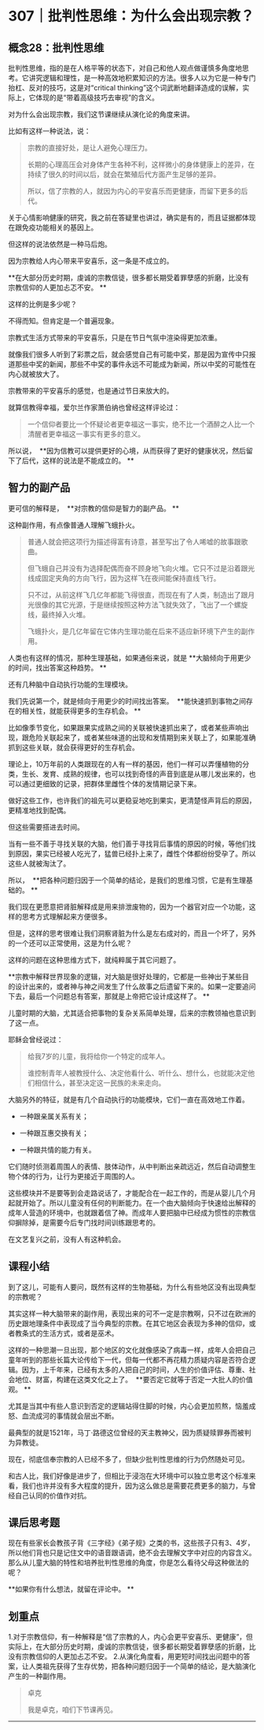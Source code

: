 # 307｜批判性思维：为什么会出现宗教？

## 概念28：批判性思维

批判性思维，指的是在人格平等的状态下，对自己和他人观点做谨慎多角度地思考。它讲究逻辑和理性，是一种高效地积累知识的方法。很多人以为它是一种专门抬杠、反对的技巧，这是对“critical thinking”这个词武断地翻译造成的误解，实际上，它体现的是“带着高级技巧去审视”的含义。

对为什么会出现宗教，我们这节课继续从演化论的角度来讲。

比如有这样一种说法，说：

> 宗教的直接好处，是让人避免心理压力。
> 
> 
> 
> 长期的心理高压会对身体产生各种不利，这样微小的身体健康上的差异，在持续了很久的时间以后，就会在繁殖后代方面产生足够的差异。
> 
> 
> 
> 所以，信了宗教的人，就因为内心的平安喜乐而更健康，而留下更多的后代。

关于心情影响健康的研究，我之前在答疑里也讲过，确实是有的，而且证据都体现在跟免疫功能相关的基因上。

但这样的说法依然是一种马后炮。

因为宗教给人内心带来平安喜乐，这一条是不成立的。

 **在大部分历史时期，虔诚的宗教信徒，很多都长期受着罪孽感的折磨，比没有宗教信仰的人更加忐忑不安。 **

这样的比例是多少呢？

不得而知。但肯定是一个普遍现象。

宗教式生活方式带来的平安喜乐，只是在节日气氛中渲染得更加浓重。

就像我们很多人听到了彩票之后，就会感觉自己有可能中奖，那是因为宣传中只报道那些中奖的新闻，那些不中奖的事件永远不可能成为新闻，所以中奖的可能性在内心就被放大了。

宗教带来的平安喜乐的感觉，也是通过节日来放大的。

就算信教得幸福，爱尔兰作家萧伯纳也曾经这样评论过：

> 一个信仰者要比一个怀疑论者更幸福这一事实，绝不比一个酒醉之人比一个清醒者更幸福这一事实有更多的意义。

所以说，  **因为信教可以提供更好的心境，从而获得了更好的健康状况，然后留下了后代，这样的说法是不能成立的。 **

## 智力的副产品

更可信的解释是，  **对宗教的信仰是智力的副产品。 **

这种副作用，有点像普通人理解飞蛾扑火。

> 普通人就会把这项行为描述得富有诗意，甚至写出了令人唏嘘的故事跟歌曲。
> 
> 
> 
> 但飞蛾自己并没有为选择配偶而奋不顾身地飞向火堆。它只不过是沿着跟光线成固定夹角的方向飞行，因为这样飞在夜间能保持直线飞行。
> 
> 
> 
> 只不过，从前这样飞几亿年都能飞得很直，而现在有了人类，制造出了跟月光很像的其它光源，于是继续按照这种方法飞就失效了，飞出了一个螺旋线，最终掉入火堆。
> 
> 
> 
> 飞蛾扑火，是几亿年留在它体内生理功能在后来不适应新环境下产生的副作用。

人类也有这样的情况，那种生理基础，如果通俗来说，就是 **大脑倾向于用更少的时间，找出答案这种趋势。 **

还有几种脑中自动执行功能的生理模块。

我们先说第一个，就是倾向于用更少的时间找出答案。  **能快速抓到事物之间存在的相关性，就能获得更多的生存机会。 **

比如像季节变化，如果跟果实成熟之间的关联被快速抓出来了，或者某些声响出现，跟危险关联起来了，或者某些味道的出现和发情期到来关联上了，如果能准确抓到这些关联，就会获得更好的生存机会。

理论上，10万年前的人类跟现在的人有一样的基因，他们一样可以弄懂植物的分类，生长、发育、成熟的规律，也可以找到奇怪的声音到底是从哪儿发出来的，也可以通过更细致的记录，把群体里雌性个体的发情期记录下来。

做好这些工作，也许我们的祖先可以更稳妥地吃到果实，更清楚怪声背后的原因，更精准地找到配偶。

但这些需要搭进去时间。

当有一些不善于寻找关联的大脑，他们善于寻找背后事情的原因的时候，等他们找到原因，果实已经被人吃光了，猛兽已经扑上来了，雌性个体都纷纷受孕了。所以这些人就被淘汰了。

所以，  **把各种问题归因于一个简单的结论，是我们的思维习惯，它是有生理基础的。 **

我们现在更愿意把肾脏解释成是用来排泄废物的，因为一个器官对应一个功能，这样的思考方式理解起来方便很多。

但是，这样的思考很难让我们洞察肾脏为什么是左右成对的，而且一个坏了，另外的一个还可以正常使用，这是为什么呢？

这样的问题在这种思维方式下，就纯粹属于其它问题了。

 **宗教中解释世界现象的逻辑，对大脑是很好处理的，它都是一些神出于某些目的设计出来的，或者神与神之间发生了什么故事之后遗留下来的。如果一定要追问下去，最后一个问题总有答案，那就是上帝把它设计成这样了。 **

儿童时期的大脑，尤其适合把事物的复杂关系简单处理，后来的宗教领袖也意识到了这一点。

耶稣会曾经说过：

> 给我7岁的儿童，我将给你一个特定的成年人。
> 
> 
> 
> 谁控制青年人被教授什么、决定他看什么、听什么、想什么，也就能决定他们相信什么，甚至决定这一民族的未来走向。

大脑另外的特征，就是有几个自动执行的功能模块，它们一直在高效地工作着。

* 一种跟亲属关系有关；

* 一种跟互惠交换有关；

* 一种跟共情的能力有关。

它们随时侦测着周围人的表情、肢体动作，从中判断出亲疏远近，然后自动调整生物个体的行为，让行为更接近于周围的人。

这些模块并不是要等到会走路说话了，才能配合在一起工作的，而是从婴儿几个月起就开始了。所以儿童没有任何的判断能力。在一个由大脑倾向于快速给出解释的成年人营造的环境中，也就跟着信了神。而成年人要把脑中已经成为惯性的宗教信仰摒除掉，是需要今后专门找时间训练跟思考的。

在文艺复兴之前，没有人有这种机会。

## 课程小结

到了这儿，可能有人要问，既然有这样的生物基础，为什么有些地区没有出现典型的宗教呢？

其实这样一种大脑带来的副作用，表现出来的可不一定是宗教啊，只不过在欧洲的历史跟地理条件中表现成了当今典型的宗教。在其它地区会表现为多神的信仰，或者教条式的生活方式，或者是巫术。

这样的一种思潮一旦出现，那个地区的文化就像感染了病毒一样，成年人会把自己童年听到的那些长篇大论传给下一代，但每一代都不再花精力质疑内容是否符合逻辑。因为，上千年来，已经有太多的人把自己的时间，人生的价值评估、尊重、社会地位、财富，构建在这类文化之上了。  **要否定它就等于否定一大批人的价值观。 **

尤其是当其中有些人意识到否定的逻辑站得住脚的时候，内心会更加煎熬，恼羞成怒、血流成河的事情就会层出不断。

最典型的就是1521年，马丁·路德这位曾经的天主教神父，因为质疑赎罪券而被判为异教徒。

现在，彻底信奉宗教的人已经不多了，但缺少批判性思维的行为仍然随处可见。

和古人比，我们好像是进步了，但相比于浸泡在大环境中可以独立思考这个标准来看，我们也许并没有多大程度的提升，因为这么做总是需要花费更多的脑力，与曾经自己认同的价值作对抗。

## 课后思考题

现在有些家长会教孩子背《三字经》《弟子规》之类的书，这些孩子只有3、4岁，所以他们背也只是记住文中的语音跟语调，绝不会去理解文字中对应的内容含义。那么从儿童大脑的特性和培养批判性思维的角度，你是怎么看待父母这种做法的呢？

 **如果你有什么想法，就留在评论中。 **

## 划重点

1.对于宗教信仰，有一种解释是“信了宗教的人，内心会更平安喜乐、更健康”，但实际上，在大部分历史时期，虔诚的宗教信徒，很多都长期受着罪孽感的折磨，比没有宗教信仰的人更加忐忑不安。
2.从演化角度看，用更短时间找出问题中的答案，让人类祖先获得了生存优势，把各种问题归因于一个简单的结论，是大脑演化产生的一种副作用。

> 卓克
> 
> 我是卓克，咱们下节课再见。

---
